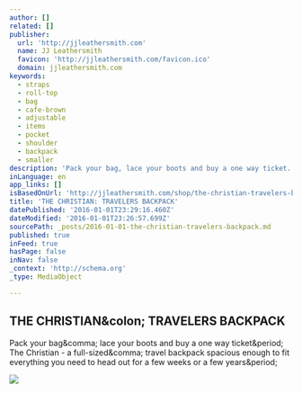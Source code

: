 ```yaml
---
author: []
related: []
publisher:
  url: 'http://jjleathersmith.com'
  name: JJ Leathersmith
  favicon: 'http://jjleathersmith.com/favicon.ico'
  domain: jjleathersmith.com
keywords:
  - straps
  - roll-top
  - bag
  - cafe-brown
  - adjustable
  - items
  - pocket
  - shoulder
  - backpack
  - smaller
description: 'Pack your bag, lace your boots and buy a one way ticket. The Christian - a full-sized, travel backpack spacious enough to fit everything you need to head out for a few weeks or a few years.'
inLanguage: en
app_links: []
isBasedOnUrl: 'http://jjleathersmith.com/shop/the-christian-travelers-backpack'
title: 'THE CHRISTIAN: TRAVELERS BACKPACK'
datePublished: '2016-01-01T23:29:16.460Z'
dateModified: '2016-01-01T23:26:57.699Z'
sourcePath: _posts/2016-01-01-the-christian-travelers-backpack.md
published: true
inFeed: true
hasPage: false
inNav: false
_context: 'http://schema.org'
_type: MediaObject

---
```

<article style=""><h1>THE CHRISTIAN&amp;colon; TRAVELERS BACKPACK</h1><p>Pack your bag&amp;comma; lace your boots and buy a one way ticket&amp;period; The Christian - a full-sized&amp;comma; travel backpack spacious enough to fit everything you need to head out for a few weeks or a few years&amp;period;</p><img src="https://static1.squarespace.com/static/55d27f7be4b0e20eb50f27d4/55d5157ce4b036ba5df81d9f/563e6cf7e4b0d49f2177e1e7/1449078345973/?format=1000w" /></article>